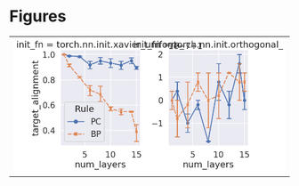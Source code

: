 
# Figures

|                                       |
|:--------------------------------------|
| ![](./base-depth-linear-lr-init-.png) |
